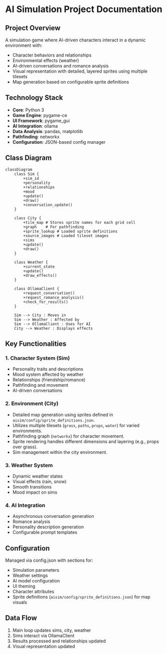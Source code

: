 # AI Simulation Project Documentation

## Project Overview
A simulation game where AI-driven characters interact in a dynamic environment with:
- Character behaviors and relationships
- Environmental effects (weather)
- AI-driven conversations and romance analysis
- Visual representation with detailed, layered sprites using multiple tilesets
- Map generation based on configurable sprite definitions

## Technology Stack
- **Core**: Python 3
- **Game Engine**: pygame-ce
- **UI Framework**: pygame_gui
- **AI Integration**: ollama
- **Data Analysis**: pandas, matplotlib
- **Pathfinding**: networkx
- **Configuration**: JSON-based config manager

## Class Diagram

```mermaid
classDiagram
    class Sim {
        +sim_id
        +personality
        +relationships
        +mood
        +update()
        +draw()
        +conversation_update()
    }

    class City {
        +tile_map # Stores sprite names for each grid cell
        +graph    # For pathfinding
        +sprite_lookup # Loaded sprite definitions
        +source_images # Loaded tileset images
        +sims
        +update()
        +draw()
    }

    class Weather {
        +current_state
        +update()
        +draw_effects()
    }

    class OllamaClient {
        +request_conversation()
        +request_romance_analysis()
        +check_for_results()
    }

    Sim --> City : Moves in
    Sim --> Weather : Affected by
    Sim --> OllamaClient : Uses for AI
    City --> Weather : Displays effects
```

## Key Functionalities

### 1. Character System (Sim)
- Personality traits and descriptions
- Mood system affected by weather
- Relationships (friendship/romance)
- Pathfinding and movement
- AI-driven conversations

### 2. Environment (City)
- Detailed map generation using sprites defined in `aisim/config/sprite_definitions.json`.
- Utilizes multiple tilesets (`grass`, `paths`, `props`, `water`) for varied environments.
- Pathfinding graph (`networkx`) for character movement.
- Sprite rendering handles different dimensions and layering (e.g., props over grass).
- Sim management within the city environment.

### 3. Weather System
- Dynamic weather states
- Visual effects (rain, snow)
- Smooth transitions
- Mood impact on sims

### 4. AI Integration
- Asynchronous conversation generation
- Romance analysis
- Personality description generation
- Configurable prompt templates

## Configuration
Managed via config.json with sections for:
- Simulation parameters
- Weather settings
- AI model configuration
- UI theming
- Character attributes
- Sprite definitions (`aisim/config/sprite_definitions.json`) for map visuals
## Data Flow
1. Main loop updates sims, city, weather
2. Sims interact via OllamaClient
3. Results processed and relationships updated
4. Visual representation updated